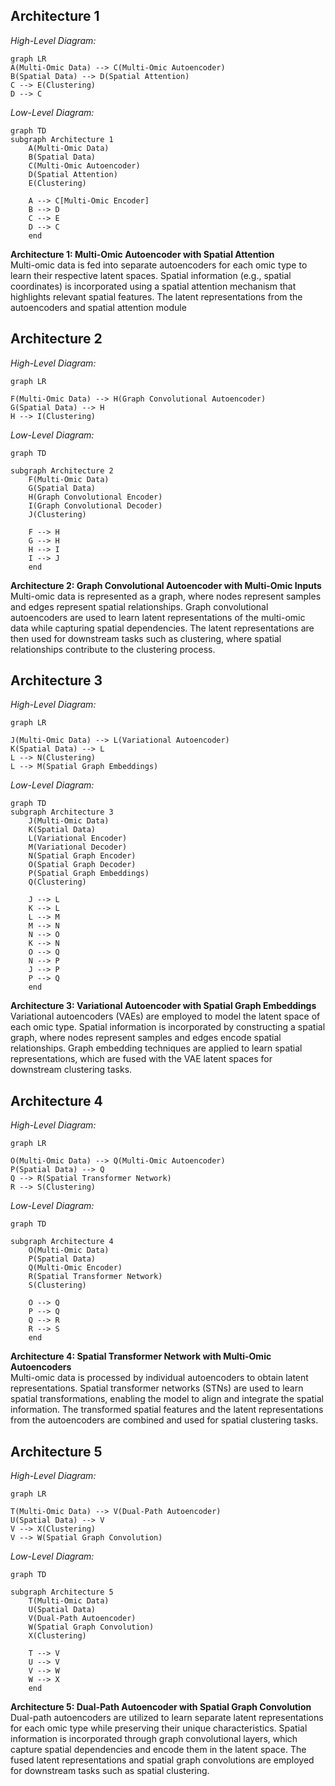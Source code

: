 ## Architecture 1
*High-Level Diagram:*
```mermaid
graph LR
A(Multi-Omic Data) --> C(Multi-Omic Autoencoder)
B(Spatial Data) --> D(Spatial Attention)
C --> E(Clustering)
D --> C
```
*Low-Level Diagram:*
```mermaid
graph TD
subgraph Architecture 1
    A(Multi-Omic Data)
    B(Spatial Data)
    C(Multi-Omic Autoencoder)
    D(Spatial Attention)
    E(Clustering)
    
    A --> C[Multi-Omic Encoder]
    B --> D
    C --> E
    D --> C
    end
```
**Architecture 1: Multi-Omic Autoencoder with Spatial Attention** <br>
Multi-omic data is fed into separate autoencoders for each omic type to learn their respective latent spaces. 
Spatial information (e.g., spatial coordinates) is incorporated using a spatial attention mechanism that highlights relevant spatial features. 
The latent representations from the autoencoders and spatial attention module

## Architecture 2
*High-Level Diagram:*

```mermaid
graph LR

F(Multi-Omic Data) --> H(Graph Convolutional Autoencoder)
G(Spatial Data) --> H
H --> I(Clustering)
```
*Low-Level Diagram:*
```mermaid
graph TD

subgraph Architecture 2
    F(Multi-Omic Data)
    G(Spatial Data)
    H(Graph Convolutional Encoder)
    I(Graph Convolutional Decoder)
    J(Clustering)
    
    F --> H
    G --> H
    H --> I
    I --> J
    end
```
**Architecture 2: Graph Convolutional Autoencoder with Multi-Omic Inputs** <br>
Multi-omic data is represented as a graph, where nodes represent samples and edges represent spatial relationships. 
Graph convolutional autoencoders are used to learn latent representations of the multi-omic data while capturing spatial dependencies. 
The latent representations are then used for downstream tasks such as clustering, where spatial relationships contribute to the clustering process. 

## Architecture 3
*High-Level Diagram:*
```mermaid
graph LR

J(Multi-Omic Data) --> L(Variational Autoencoder)
K(Spatial Data) --> L
L --> N(Clustering)
L --> M(Spatial Graph Embeddings)
```
*Low-Level Diagram:*
```mermaid
graph TD
subgraph Architecture 3
    J(Multi-Omic Data)
    K(Spatial Data)
    L(Variational Encoder)
    M(Variational Decoder)
    N(Spatial Graph Encoder)
    O(Spatial Graph Decoder)
    P(Spatial Graph Embeddings)
    Q(Clustering)
    
    J --> L
    K --> L
    L --> M
    M --> N
    N --> O
    K --> N
    O --> Q
    N --> P
    J --> P
    P --> Q
    end
```
**Architecture 3: Variational Autoencoder with Spatial Graph Embeddings** <br>
Variational autoencoders (VAEs) are employed to model the latent space of each omic type. 
Spatial information is incorporated by constructing a spatial graph, where nodes represent samples and edges encode spatial relationships. 
Graph embedding techniques are applied to learn spatial representations, which are fused with the VAE latent spaces for downstream clustering tasks. 

## Architecture 4
*High-Level Diagram:*

```mermaid
graph LR

O(Multi-Omic Data) --> Q(Multi-Omic Autoencoder)
P(Spatial Data) --> Q
Q --> R(Spatial Transformer Network)
R --> S(Clustering)
```
*Low-Level Diagram:*
```mermaid
graph TD

subgraph Architecture 4
    O(Multi-Omic Data)
    P(Spatial Data)
    Q(Multi-Omic Encoder)
    R(Spatial Transformer Network)
    S(Clustering)
    
    O --> Q
    P --> Q
    Q --> R
    R --> S
    end
```
**Architecture 4: Spatial Transformer Network with Multi-Omic Autoencoders** <br>
Multi-omic data is processed by individual autoencoders to obtain latent representations. 
Spatial transformer networks (STNs) are used to learn spatial transformations, enabling the model to align and integrate the spatial information. 
The transformed spatial features and the latent representations from the autoencoders are combined and used for spatial clustering tasks. 

## Architecture 5
*High-Level Diagram:*
```mermaid
graph LR

T(Multi-Omic Data) --> V(Dual-Path Autoencoder)
U(Spatial Data) --> V
V --> X(Clustering)
V --> W(Spatial Graph Convolution)
```
*Low-Level Diagram:*
```mermaid
graph TD

subgraph Architecture 5
    T(Multi-Omic Data)
    U(Spatial Data)
    V(Dual-Path Autoencoder)
    W(Spatial Graph Convolution)
    X(Clustering)
    
    T --> V
    U --> V
    V --> W
    W --> X
    end
```
**Architecture 5: Dual-Path Autoencoder with Spatial Graph Convolution** <br>
Dual-path autoencoders are utilized to learn separate latent representations for each omic type while preserving their unique characteristics. 
Spatial information is incorporated through graph convolutional layers, which capture spatial dependencies and encode them in the latent space. 
The fused latent representations and spatial graph convolutions are employed for downstream tasks such as spatial clustering. 
